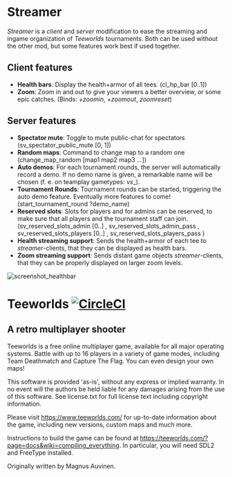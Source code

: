Streamer
========
*Streamer* is a *client* and *server* modification to ease the streaming and ingame organization of *Teeworlds* tournaments.
Both can be used without the other mod, but some features work best if used together.

Client features
---------------
- **Health bars**: Display the health+armor of all tees. (cl_hp_bar [0..1])
- **Zoom**: Zoom in and out to give your viewers a better overview, or some epic catches. (Binds: *+zoomin*, *+zoomout*, *zoomreset*)


Server features
---------------
- **Spectator mute**: Toggle to mute public-chat for spectators (sv_spectator_public_mute [0, 1])
- **Random maps**: Command to change map to a random one (change_map_random [map1 map2 map3 ...])
- **Auto demos**: For each tournament rounds, the server will automatically record a demo. If no demo name is given, a remarkable name will be chosen (f. e. on teamplay gametypes: <Red-Clan>_vs_<Blue-Clan>_<timestamp>).
- **Tournament Rounds**: Tournament rounds can be started, triggering the auto demo feature. Eventually more features to come! (start_tournament_round ?demo_name)
- **Reserved slots**: Slots for players and for admins can be reserved, to make sure that all players and the tournament staff can join. (sv_reserved_slots_admin [0..] , sv_reserved_slots_admin_pass <pass> , sv_reserved_slots_players [0..] , sv_reserved_slots_players_pass <pass>)
- **Health streaming support**: Sends the health+armor of each tee to *streamer*-clients, that they can be displayed as health bars.
- **Zoom streaming support**: Sends distant game objects *streamer*-clients, that they can be properly displayed on larger zoom levels.


![screenshot_healthbar](https://user-images.githubusercontent.com/43857716/50513667-8211f600-0a99-11e9-9fcd-db10dab4108a.jpg)


Teeworlds [![CircleCI](https://circleci.com/gh/teeworlds/teeworlds.svg?style=svg)](https://circleci.com/gh/teeworlds/teeworlds)
=========

A retro multiplayer shooter
---------------------------

Teeworlds is a free online multiplayer game, available for all major
operating systems. Battle with up to 16 players in a variety of game
modes, including Team Deathmatch and Capture The Flag. You can even
design your own maps!

This software is provided 'as-is', without any express or implied
warranty. In no event will the authors be held liable for any damages
arising from the use of this software. See license.txt for full license
text including copyright information.

Please visit https://www.teeworlds.com/ for up-to-date information about
the game, including new versions, custom maps and much more.

Instructions to build the game can be found at 
https://teeworlds.com/?page=docs&wiki=compiling_everything. In
particular, you will need SDL2 and FreeType installed.

Originally written by Magnus Auvinen.
